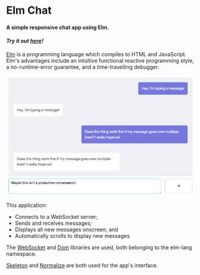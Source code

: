 # Elm Chat
#### A simple responsive chat app using Elm.

#### _Try it out [here](http://elm-chat.s3-website.eu-west-2.amazonaws.com/)!_

[Elm](http://elm-lang.org/) is a programming language which compiles to HTML and JavaScript. 
Elm's advantages include an intuitive functional reactive programming style, a no-runtime-error guarantee, 
and a time-travelling debugger.

![](screenshot.png)

This application:
* Connects to a WebSocket server;
* Sends and receives messages;
* Displays all new messages onscreen; and
* Automatically scrolls to display new messages

The [WebSocket](https://github.com/elm-lang/websocket) and [Dom](https://github.com/elm-lang/dom)
libraries are used, both belonging to the elm-lang namespace.

[Skeleton](http://getskeleton.com) and [Normalize](https://necolas.github.io/normalize.css/) are
both used for the app's interface.

